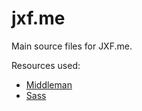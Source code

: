 jxf.me
======

Main source files for JXF.me.

Resources used:

- [Middleman]("http://middlemanapp.com/")
- [Sass]("http://sass-lang.com/")
